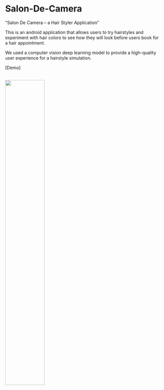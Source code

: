 # Salon-De-Camera
“Salon De Camera – a Hair Styler Application”

This is an android application that allows users to try hairstyles and experiment with hair colors to see how they will look before users book for a hair appointment.

We used a computer vision deep learning model to provide a high-quality user experience for a hairstyle simulation.

[Demo] <br><br>


<img width="50%" src="https://github.com/Yongjuseong/Salon-De-Camera/assets/50524284/9429c856-d3f9-4a2b-bf26-23dfe0783d50"/>
